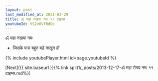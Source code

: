 ```yaml
---
layout: post
last_modified_at: 2021-03-29
title: ॐ महा नखया नमः ११ टाइम्स
youtubeId: VS2v0VfRdQo
---
```

 
 
 ॐ महा नखया नमः  
 
 - जिसके पास बहुत बड़े नाखून हों 
 
  
 
  
 
 
 
 
 
 


{% include youtubePlayer.html id=page.youtubeId %}
 
[Next]({{ site.baseurl }}{% link  split1/_posts/2013-12-17-ॐ महा रोमय नमः ११ टाइम्स.md%})
 
